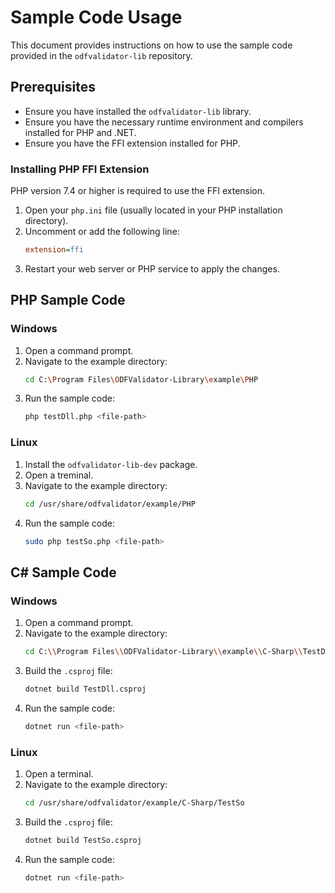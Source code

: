 # Sample Code Usage

This document provides instructions on how to use the sample code provided in the `odfvalidator-lib` repository.

## Prerequisites

- Ensure you have installed the `odfvalidator-lib` library.
- Ensure you have the necessary runtime environment and compilers installed for PHP and .NET.
- Ensure you have the FFI extension installed for PHP.

### Installing PHP FFI Extension

PHP version 7.4 or higher is required to use the FFI extension.

1. Open your `php.ini` file (usually located in your PHP installation directory).
2. Uncomment or add the following line:
   ```ini
   extension=ffi
3. Restart your web server or PHP service to apply the changes.

## PHP Sample Code

### Windows

1. Open a command prompt.
2. Navigate to the example directory:
   ```sh
   cd C:\Program Files\ODFValidator-Library\example\PHP
   ```
3. Run the sample code:
   ```sh
   php testDll.php <file-path>
   ```

### Linux

1. Install the `odfvalidator-lib-dev` package.
2. Open a treminal.
3. Navigate to the example directory:
   ```sh
   cd /usr/share/odfvalidator/example/PHP
   ```
4. Run the sample code:
   ```sh
   sudo php testSo.php <file-path>
   ```

## C# Sample Code

### Windows

1. Open a command prompt.
2. Navigate to the example directory:
   ```sh
   cd C:\\Program Files\\ODFValidator-Library\\example\\C-Sharp\\TestDll
   ```
3. Build the `.csproj` file:
   ```sh
   dotnet build TestDll.csproj
   ```
4. Run the sample code:
   ```sh
   dotnet run <file-path>
   ```

### Linux

1. Open a terminal.
2. Navigate to the example directory:
   ```sh
   cd /usr/share/odfvalidator/example/C-Sharp/TestSo
   ```
3. Build the `.csproj` file:
   ```sh
   dotnet build TestSo.csproj
   ```
4. Run the sample code:
   ```sh
   dotnet run <file-path>
   ```
